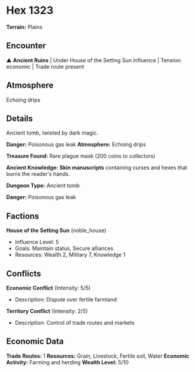 # Hex 1323

**Terrain:** Plains

## Encounter
▲ **Ancient Ruins** | Under House of the Setting Sun influence | Tension: economic | Trade route present

## Atmosphere
Echoing drips

## Details
Ancient tomb, twisted by dark magic.

**Danger:** Poisonous gas leak
**Atmosphere:** Echoing drips

**Treasure Found:** Rare plague mask (200 coins to collectors)

**Ancient Knowledge:** **Skin manuscripts** containing curses and hexes that burns the reader's hands.

**Dungeon Type:** Ancient tomb

**Danger:** Poisonous gas leak

## Factions
**House of the Setting Sun** (noble_house)
- Influence Level: 5
- Goals: Maintain status, Secure alliances
- Resources: Wealth 2, Military 7, Knowledge 1

## Conflicts
**Economic Conflict** (Intensity: 5/5)
- Description: Dispute over fertile farmland

**Territory Conflict** (Intensity: 2/5)
- Description: Control of trade routes and markets

## Economic Data
**Trade Routes:** 1
**Resources:** Grain, Livestock, Fertile soil, Water
**Economic Activity:** Farming and herding
**Wealth Level:** 5/10
